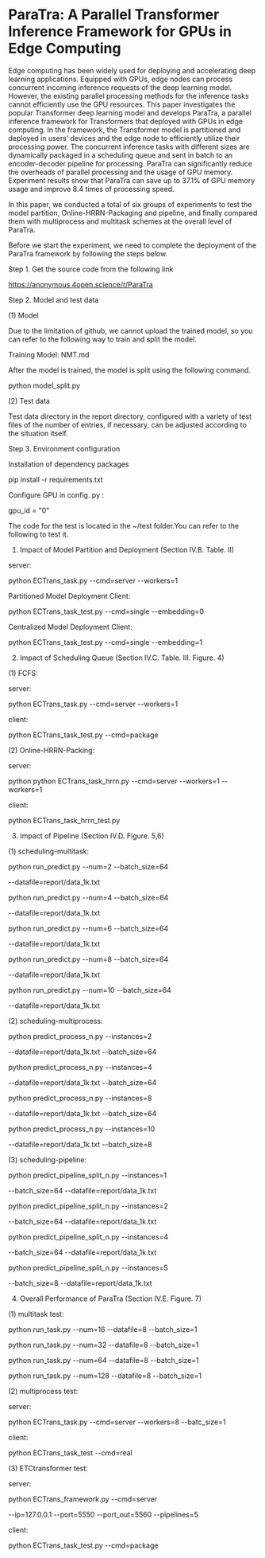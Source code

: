# ParaTra: A Parallel Transformer Inference Framework for GPUs in Edge Computing

Edge computing has been widely used for deploying and accelerating deep learning applications. Equipped with GPUs, edge nodes can process concurrent incoming inference requests of the deep learning model. However, the existing parallel processing methods for the inference tasks cannot efficiently use the GPU resources. This paper investigates the popular Transformer deep learning model and develops ParaTra, a parallel inference framework for Transformers that deployed with GPUs in edge computing. In the framework, the Transformer model is partitioned and deployed in users’ devices and the edge node to efficiently utilize their processing power. The concurrent inference tasks with different sizes are dynamically packaged in a scheduling queue and sent in batch to an encoder-decoder pipeline for processing. ParaTra can significantly reduce the overheads of parallel processing and the usage of GPU memory. Experiment results show that ParaTra can save up to 37.1% of GPU memory usage and improve 8.4 times of processing speed.

In this paper, we conducted a total of six groups of experiments to test the model partition, Online-HRRN-Packaging and pipeline, and finally compared them with multiprocess and multitask schemes at the overall level of ParaTra.

Before we start the experiment, we need to complete the deployment of the ParaTra framework by following the steps below.

Step 1. Get the source code from the following link

https://anonymous.4open.science/r/ParaTra

Step 2. Model and test data

(1) Model

Due to the limitation of github, we cannot upload the trained model, so you can refer to the following way to train and split the model.

Training Model: NMT.md

After the model is trained, the model is split using the following command.

python model_split.py

(2) Test data

Test data directory in the report directory, configured with a variety of test files of the number of entries, if necessary, can be adjusted according to the situation itself.


Step 3. Environment configuration

Installation of dependency packages


pip install -r requirements.txt

Configure GPU in config. py :

gpu_id = "0"


The code for the test is located in the ~/test folder.You can refer to the following to test it.

1. Impact of Model Partition and Deployment (Section IV.B. Table. II)

server:

python ECTrans_task.py --cmd=server --workers=1

Partitioned Model Deployment Client:

python ECTrans_task_test.py --cmd=single --embedding=0

Centralized Model Deployment Client:

python ECTrans_task_test.py --cmd=single --embedding=1


2. Impact of Scheduling Queue (Section IV.C. Table. III. Figure. 4)

(1) FCFS:

server:

python ECTrans_task.py --cmd=server --workers=1

client:

python ECTrans_task_test.py --cmd=package

(2) Online-HRRN-Packing:

server:

python python ECTrans_task_hrrn.py --cmd=server --workers=1 --workers=1

client:

python ECTrans_task_hrrn_test.py

3. Impact of Pipeline (Section IV.D. Figure. 5,6)

(1) scheduling-multitask:

python run_predict.py --num=2 --batch_size=64

--datafile=report/data_1k.txt

python run_predict.py --num=4 --batch_size=64

--datafile=report/data_1k.txt

python run_predict.py --num=6 --batch_size=64

--datafile=report/data_1k.txt

python run_predict.py --num=8 --batch_size=64

--datafile=report/data_1k.txt

python run_predict.py --num=10 --batch_size=64

--datafile=report/data_1k.txt


(2) scheduling-multiprocess:

python predict_process_n.py --instances=2

--datafile=report/data_1k.txt --batch_size=64 

python predict_process_n.py --instances=4

--datafile=report/data_1k.txt --batch_size=64 

python predict_process_n.py --instances=8

--datafile=report/data_1k.txt --batch_size=64 

python predict_process_n.py --instances=10

--datafile=report/data_1k.txt --batch_size=8 

(3) scheduling-pipeline:

python predict_pipeline_split_n.py --instances=1

--batch_size=64 --datafile=report/data_1k.txt

python predict_pipeline_split_n.py --instances=2

--batch_size=64 --datafile=report/data_1k.txt

python predict_pipeline_split_n.py --instances=4

--batch_size=64 --datafile=report/data_1k.txt

python predict_pipeline_split_n.py --instances=5

--batch_size=8 --datafile=report/data_1k.txt

4. Overall Performance of ParaTra (Section IV.E. Figure. 7)

(1) multitask test:

python run_task.py --num=16 --datafile=8 --batch_size=1

python run_task.py --num=32 --datafile=8 --batch_size=1

python run_task.py --num=64 --datafile=8 --batch_size=1

python run_task.py --num=128 --datafile=8 --batch_size=1

(2) multiprocess test:

server:

python ECTrans_task.py --cmd=server --workers=8 --batc_size=1

client:

python ECTrans_task_test --cmd=real

(3) ETCtransformer test:

server:

python ECTrans_framework.py --cmd=server 

--ip=127.0.0.1 --port=5550 --port_out=5560 --pipelines=5

client:

python ECTrans_task_test.py --cmd=package


